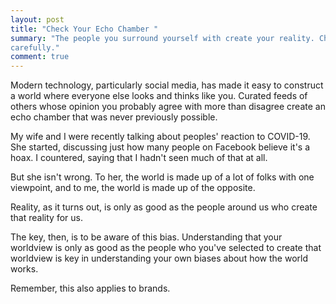 ```yaml
---
layout: post
title: "Check Your Echo Chamber "
summary: "The people you surround yourself with create your reality. Choose
carefully."
comment: true
---
```


Modern technology, particularly social media, has made it easy to construct a
world where everyone else looks and thinks like you. Curated feeds of others
whose opinion you probably agree with more than disagree create an echo chamber
that was never previously possible. 

My wife and I were recently talking about peoples' reaction to COVID-19. She started,
discussing just how many people on Facebook believe it's a hoax. I countered,
saying that I hadn't seen much of that at all. 

But she isn't wrong. To her, the world is made up of a lot of folks with one
viewpoint, and to me, the world is made up of the opposite. 

Reality, as it turns out, is only as good as the people around us who create that
reality for us.

The key, then, is to be aware of this bias. Understanding that your worldview is
only as good as the people who you've selected to create that worldview is key
in understanding your own biases about how the world works. 

Remember, this also applies to brands. 

